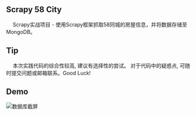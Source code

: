 ## Scrapy 58 City
&emsp; Scrapy实战项目 - 使用Scrapy框架抓取58同城的房屋信息，并将数据存储至MongoDB。

## Tip
&emsp; 本次实践代码的综合性较高, 建议有选择性的尝试。 对于代码中的疑惑点, 可随时提交问题或邮箱联系。Good Luck!

## Demo
![数据库截屏](https://github.com/Northxw/Python3_WebSpider/blob/master/17-City_58/screenshot/monogdb.jpg)
